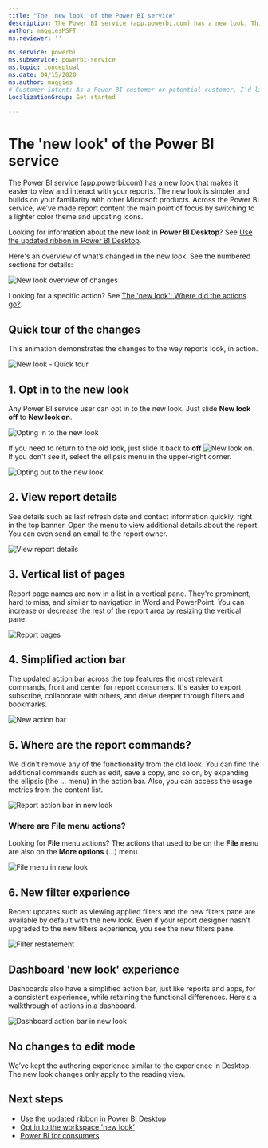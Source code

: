 ```yaml
---
title: "The 'new look' of the Power BI service"
description: The Power BI service (app.powerbi.com) has a new look. This article describes how to navigate reports using the new look. 
author: maggiesMSFT
ms.reviewer: ''

ms.service: powerbi
ms.subservice: powerbi-service
ms.topic: conceptual
ms.date: 04/15/2020
ms.author: maggies
# Customer intent: As a Power BI customer or potential customer, I'd like to know what the differences are between the previous look of the Power BI service and the new look
LocalizationGroup: Get started

---
```

# The 'new look' of the Power BI service

The Power BI service (app.powerbi.com) has a new look that makes it easier to view and interact with your reports. The new look is simpler and builds on your familiarity with other Microsoft products. Across the Power BI service, we’ve made report content the main point of focus by switching to a lighter color theme and updating icons. 

Looking for information about the new look in **Power BI Desktop**? See [Use the updated ribbon in Power BI Desktop](create-reports/desktop-ribbon.md).

Here's an overview of what’s changed in the new look. See the numbered sections for details:

![New look overview of changes](media/service-new-look/power-bi-new-look-changes.png)

Looking for a specific action? See [The 'new look': Where did the actions go?](service-new-look-where-actions.md).

## Quick tour of the changes

This animation demonstrates the changes to the way reports look, in action.

![New look - Quick tour](media/service-new-look/power-bi-new-look-quick-tour.gif)

## 1. Opt in to the new look

Any Power BI service user can opt in to the new look. Just slide **New look off** to **New look on**.

![Opting in to the new look](media/service-new-look/power-bi-new-look-off.png)

If you need to return to the old look, just slide it back to **off** ![New look on](media/service-new-look/power-bi-new-look-toggle-on.png). If you don't see it, select the ellipsis menu in the upper-right corner.

![Opting out to the new look](media/service-new-look/power-bi-new-look-on.png)

## 2. View report details 

See details such as last refresh date and contact information quickly, right in the top banner.  Open the menu to view additional details about the report. You can even send an email to the report owner.

![View report details](media/service-new-look/power-bi-new-look-metadata.png)

## 3. Vertical list of pages 
Report page names are now in a list in a vertical pane. They're prominent, hard to miss, and similar to navigation in Word and PowerPoint. You can increase or decrease the rest of the report area by resizing the vertical pane.

![Report pages](media/service-new-look/power-bi-new-look-report-pages.png)

## 4. Simplified action bar 

The updated action bar across the top features the most relevant commands, front and center for report consumers. It's easier to export, subscribe, collaborate with others, and delve deeper through filters and bookmarks.

![New action bar](media/service-new-look/power-bi-new-look-action-bar.png)

## 5. Where are the report commands?

We didn't remove any of the functionality from the old look. You can find the additional commands such as edit, save a copy, and so on, by expanding the ellipsis (the ... menu) in the action bar. Also, you can access the usage metrics from the content list.

![Report action bar in new look](media/service-new-look/power-bi-report-action-bar-new-look.gif)

### Where are File menu actions?

Looking for **File** menu actions? The actions that used to be on the **File** menu are also on the **More options** (...) menu. 

![File menu in new look](media/service-new-look/power-bi-file-menu-new-look.gif)

## 6. New filter experience

Recent updates such as viewing applied filters and the new filters pane are available by default with the new look. Even if your report designer hasn't upgraded to the new filters experience, you see the new filters pane.

![Filter restatement](media/service-new-look/power-bi-new-look-filters.png)

## Dashboard 'new look' experience 

Dashboards also have a simplified action bar, just like reports and apps, for a consistent experience, while retaining the functional differences. Here's a walkthrough of actions in a dashboard.
 
![Dashboard action bar in new look](media/service-new-look/power-bi-dashboard-action-bar-new-look.gif)

## No changes to edit mode 

We’ve kept the authoring experience similar to the experience in Desktop. The new look changes only apply to the reading view.

## Next steps

- [Use the updated ribbon in Power BI Desktop](create-reports/desktop-ribbon.md)
- [Opt in to the workspace 'new look'](collaborate-share/service-workspaces-new-look.md)
- [Power BI for consumers](consumer/end-user-consumer.md)
